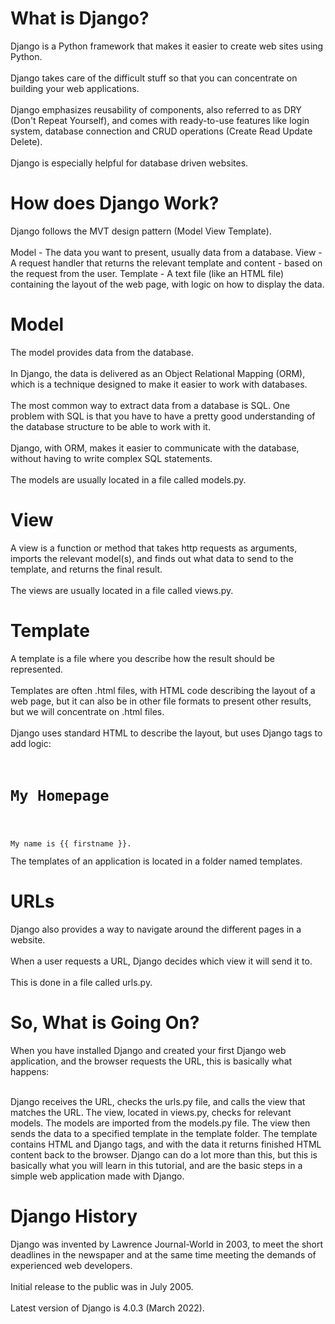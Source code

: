 # What is Django?
Django is a Python framework that makes it easier to create web sites using Python.
<br><br>
Django takes care of the difficult stuff so that you can concentrate on building your web applications.
<br><br>
Django emphasizes reusability of components, also referred to as DRY (Don't Repeat Yourself), and comes with ready-to-use features like login system, database connection and CRUD operations (Create Read Update Delete).
<br><br>
Django is especially helpful for database driven websites.

# How does Django Work?
Django follows the MVT design pattern (Model View Template).
<br><br>
Model - The data you want to present, usually data from a database.
View - A request handler that returns the relevant template and content - based on the request from the user.
Template - A text file (like an HTML file) containing the layout of the web page, with logic on how to display the data.

# Model
The model provides data from the database.
<br><br>
In Django, the data is delivered as an Object Relational Mapping (ORM), which is a technique designed to make it easier to work with databases.
<br><br>
The most common way to extract data from a database is SQL. One problem with SQL is that you have to have a pretty good understanding of the database structure to be able to work with it.
<br><br>
Django, with ORM, makes it easier to communicate with the database, without having to write complex SQL statements.
<br><br>
The models are usually located in a file called models.py.

# View
A view is a function or method that takes http requests as arguments, imports the relevant model(s), and finds out what data to send to the template, and returns the final result.
<br><br>
The views are usually located in a file called views.py.

# Template
A template is a file where you describe how the result should be represented.
<br><br>
Templates are often .html files, with HTML code describing the layout of a web page, but it can also be in other file formats to present other results, but we will concentrate on .html files.
<br><br>
Django uses standard HTML to describe the layout, but uses Django tags to add logic:
<code>
<h1>My Homepage</h1>

<p>My name is {{ firstname }}.</p></code>
The templates of an application is located in a folder named templates.

# URLs
Django also provides a way to navigate around the different pages in a website.
<br><br>
When a user requests a URL, Django decides which view it will send it to.
<br><br>
This is done in a file called urls.py.

# So, What is Going On?
When you have installed Django and created your first Django web application, and the browser requests the URL, this is basically what happens:
<br><br>

Django receives the URL, checks the urls.py file, and calls the view that matches the URL.
The view, located in views.py, checks for relevant models.
The models are imported from the models.py file.
The view then sends the data to a specified template in the template folder.
The template contains HTML and Django tags, and with the data it returns finished HTML content back to the browser.
Django can do a lot more than this, but this is basically what you will learn in this tutorial, and are the basic steps in a simple web application made with Django.

# Django History
Django was invented by Lawrence Journal-World in 2003, to meet the short deadlines in the newspaper and at the same time meeting the demands of experienced web developers.
<br><br>
Initial release to the public was in July 2005.
<br><br>
Latest version of Django is 4.0.3 (March 2022).
